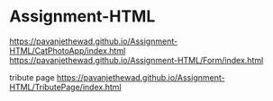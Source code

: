 # Assignment-HTML
https://pavanjethewad.github.io/Assignment-HTML/CatPhotoApp/index.html
https://pavanjethewad.github.io/Assignment-HTML/Form/index.html

tribute page
https://pavanjethewad.github.io/Assignment-HTML/TributePage/index.html
